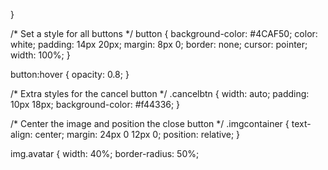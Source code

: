 }

/* Set a style for all buttons */
button {
    background-color: #4CAF50;
    color: white;
    padding: 14px 20px;
    margin: 8px 0;
    border: none;
    cursor: pointer;
    width: 100%;
}

button:hover {
    opacity: 0.8;
}

/* Extra styles for the cancel button */
.cancelbtn {
    width: auto;
    padding: 10px 18px;
    background-color: #f44336;
}

/* Center the image and position the close button */
.imgcontainer {
    text-align: center;
    margin: 24px 0 12px 0;
    position: relative;
}

img.avatar {
    width: 40%;
    border-radius: 50%;
